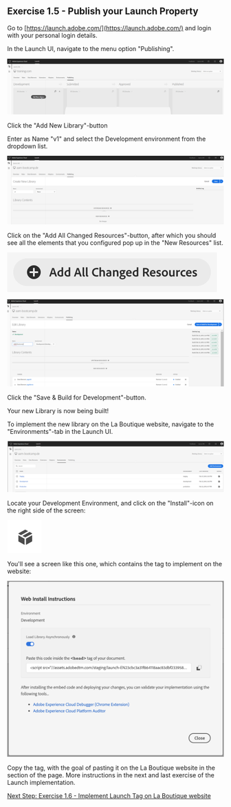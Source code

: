 ## Exercise 1.5 - Publish your Launch Property

Go to [https://launch.adobe.com/](https://launch.adobe.com/) and login with your personal login details.

In the Launch UI, navigate to the menu option "Publishing".

![Launch Setup](./images/addnew.png)

Click the "Add New Library"-button

Enter as Name "v1" and select the Development environment from the dropdown list.

![Launch Setup](./images/publish2.png)

Click on the "Add All Changed Resources"-button, after which you should see all the elements that you configured pop up in the "New Resources" list.

![Launch Setup](./images/aacr.png)

![Launch Setup](./images/publish3.png)

Click the "Save & Build for Development"-button.

Your new Library is now being built!

To implement the new library on the La Boutique website, navigate to the "Environments"-tab in the Launch UI.

![Launch Setup](./images/environments.png)

Locate your Development Environment, and click on the "Install"-icon on the right side of the screen:

![Launch Setup](./images/iconinstall.png)

You'll see a screen like this one, which contains the tag to implement on the website:

![Launch Setup](./images/tag.png)

Copy the <head> tag, with the goal of pasting it on the La Boutique website in the <head> section of the page. More instructions in the next and last exercise of the Launch implementation.

[Next Step: Exercise 1.6 - Implement Launch Tag on La Boutique website](./ex6.md)



